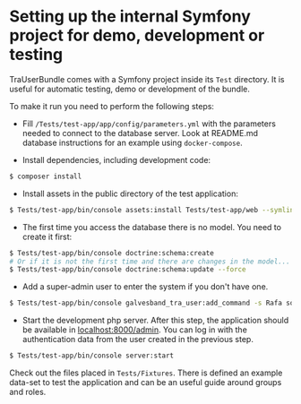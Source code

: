 # Setting up the internal Symfony project for demo, development or testing #

TraUserBundle comes with a Symfony project inside its `Test` directory. It
is useful for automatic testing, demo or development of the bundle. 

To make it run you need to perform the following steps:

 - Fill `/Tests/test-app/app/config/parameters.yml` with the parameters
   needed to connect to the database server. Look at README.md database instructions
   for an example using `docker-compose`.

 - Install dependencies, including development code:
 
```bash
$ composer install
```

 - Install assets in the public directory of the test application:
 
```bash
$ Tests/test-app/bin/console assets:install Tests/test-app/web --symlink
```

 - The first time you access the database there is no model. You need to
   create it first:

```bash
$ Tests/test-app/bin/console doctrine:schema:create
# Or if it is not the first time and there are changes in the model...
$ Tests/test-app/bin/console doctrine:schema:update --force
```

 - Add a super-admin user to enter the system if you don't have one.
 
```bash
$ Tests/test-app/bin/console galvesband_tra_user:add_command -s Rafa some-email@somewhere.net password
```

 - Start the development php server. After this step, the application should
   be available in [localhost:8000/admin](http://localhost:8000/admin). You
   can log in with the authentication data from the user created in the previous step.
 
```bash
$ Tests/test-app/bin/console server:start
```

Check out the files placed in `Tests/Fixtures`. There is defined an example data-set
to test the application and can be an useful guide around groups and roles.